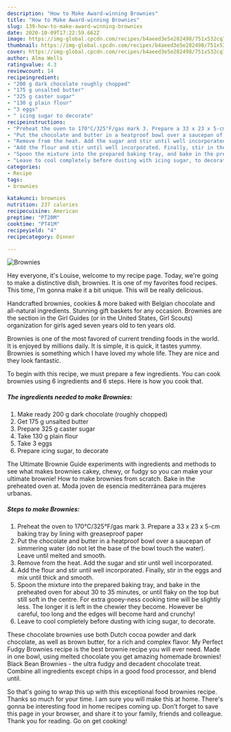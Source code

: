 ```yaml
---
description: "How to Make Award-winning Brownies"
title: "How to Make Award-winning Brownies"
slug: 139-how-to-make-award-winning-brownies
date: 2020-10-09T17:22:59.662Z
image: https://img-global.cpcdn.com/recipes/b4aeed3e5e282498/751x532cq70/brownies-recipe-main-photo.jpg
thumbnail: https://img-global.cpcdn.com/recipes/b4aeed3e5e282498/751x532cq70/brownies-recipe-main-photo.jpg
cover: https://img-global.cpcdn.com/recipes/b4aeed3e5e282498/751x532cq70/brownies-recipe-main-photo.jpg
author: Alma Wells
ratingvalue: 4.3
reviewcount: 14
recipeingredient:
- "200 g dark chocolate roughly chopped"
- "175 g unsalted butter"
- "325 g caster sugar"
- "130 g plain flour"
- "3 eggs"
- " icing sugar to decorate"
recipeinstructions:
- "Preheat the oven to 170°C/325°F/gas mark 3. Prepare a 33 x 23 x 5-cm baking tray by lining with greaseproof paper"
- "Put the chocolate and butter in a heatproof bowl over a saucepan of simmering water (do not let the base of the bowl touch the water). Leave until melted and smooth."
- "Remove from the heat. Add the sugar and stir until well incorporated."
- "Add the flour and stir until well incorporated. Finally, stir in the eggs and mix until thick and smooth."
- "Spoon the mixture into the prepared baking tray, and bake in the preheated oven for about 30 to 35 minutes, or until flaky on the top but still soft in the centre. For extra gooey-ness cooking time will be slightly less. The longer it is left in the chewier they become. However be careful, too long and the edges will become hard and crunchy!"
- "Leave to cool completely before dusting with icing sugar, to decorate."
categories:
- Recipe
tags:
- brownies

katakunci: brownies 
nutrition: 237 calories
recipecuisine: American
preptime: "PT20M"
cooktime: "PT41M"
recipeyield: "4"
recipecategory: Dinner

---
```



![Brownies](https://img-global.cpcdn.com/recipes/b4aeed3e5e282498/751x532cq70/brownies-recipe-main-photo.jpg)

Hey everyone, it's Louise, welcome to my recipe page. Today, we're going to make a distinctive dish, brownies. It is one of my favorites food recipes. This time, I'm gonna make it a bit unique. This will be really delicious.

Handcrafted brownies, cookies &amp; more baked with Belgian chocolate and all-natural ingredients. Stunning gift baskets for any occasion. Brownies are the section in the Girl Guides (or in the United States, Girl Scouts) organization for girls aged seven years old to ten years old.

Brownies is one of the most favored of current trending foods in the world. It is enjoyed by millions daily. It is simple, it is quick, it tastes yummy. Brownies is something which I have loved my whole life. They are nice and they look fantastic.


To begin with this recipe, we must prepare a few ingredients. You can cook brownies using 6 ingredients and 6 steps. Here is how you cook that.

<!--inarticleads1-->

##### The ingredients needed to make Brownies:

1. Make ready 200 g dark chocolate (roughly chopped)
1. Get 175 g unsalted butter
1. Prepare 325 g caster sugar
1. Take 130 g plain flour
1. Take 3 eggs
1. Prepare  icing sugar, to decorate


The Ultimate Brownie Guide experiments with ingredients and methods to see what makes brownies cakey, chewy, or fudgy so you can make your ultimate brownie! How to make brownies from scratch. Bake in the preheated oven at. Moda joven de esencia mediterránea para mujeres urbanas. 

<!--inarticleads2-->

##### Steps to make Brownies:

1. Preheat the oven to 170°C/325°F/gas mark 3. Prepare a 33 x 23 x 5-cm baking tray by lining with greaseproof paper
1. Put the chocolate and butter in a heatproof bowl over a saucepan of simmering water (do not let the base of the bowl touch the water). Leave until melted and smooth.
1. Remove from the heat. Add the sugar and stir until well incorporated.
1. Add the flour and stir until well incorporated. Finally, stir in the eggs and mix until thick and smooth.
1. Spoon the mixture into the prepared baking tray, and bake in the preheated oven for about 30 to 35 minutes, or until flaky on the top but still soft in the centre. For extra gooey-ness cooking time will be slightly less. The longer it is left in the chewier they become. However be careful, too long and the edges will become hard and crunchy!
1. Leave to cool completely before dusting with icing sugar, to decorate.


These chocolate brownies use both Dutch cocoa powder and dark chocolate, as well as brown butter, for a rich and complex flavor. My Perfect Fudgy Brownies recipe is the best brownie recipe you will ever need. Made in one bowl, using melted chocolate you get amazing homemade brownies! Black Bean Brownies - the ultra fudgy and decadent chocolate treat. Combine all ingredients except chips in a good food processor, and blend until. 

So that's going to wrap this up with this exceptional food brownies recipe. Thanks so much for your time. I am sure you will make this at home. There's gonna be interesting food in home recipes coming up. Don't forget to save this page in your browser, and share it to your family, friends and colleague. Thank you for reading. Go on get cooking!
